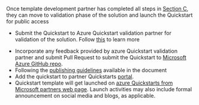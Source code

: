 Once template development partner has completed all steps in <a href="./Quickstartdevelopment.html">Section C</a>, they can move to validation phase of the solution and launch the Quickstart for public access
<ul>
<li>Submit the Quickstart to Azure Quickstart validation partner for validation of the solution. Follow <a href="./7a.html">this</a> to learn more</p>
<li>Incorporate any feedback provided by azure Quickstart validation partner and submit Pull Request to submit the  Quickstart to <a href="https://github.com/Azure/azure-quickstart-templates">Microsoft Azure GitHub repo</a>.
  <li>Following the <a href="./7a.html">publishing guidelines</a> available in the document  
  <li>Add the quickstart to partner Quickstarts <a href="https://partnerquickstarts.azurewebsites.net">portal</a>.  
  <li>Quickstart template will get launched on <a href="https://partnerquickstarts.azurewebsites.net">azure Quickstarts from Microsoft partners web page</a>. Launch activities may also include formal announcement on social media and blogs, as applicable.
</ul>
